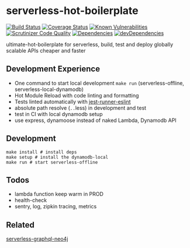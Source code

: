 # serverless-hot-boilerplate

[![Build Status](https://travis-ci.org/zhenyulin/serverless-hot-boilerplate.svg?branch=master)](https://travis-ci.org/zhenyulin/serverless-hot-boilerplate)
[![Coverage Status](https://coveralls.io/repos/github/zhenyulin/serverless-hot-boilerplate/badge.svg?branch=master)](https://coveralls.io/github/zhenyulin/serverless-hot-boilerplate?branch=master)
[![Known Vulnerabilities](https://snyk.io/test/github/zhenyulin/serverless-hot-boilerplate/badge.svg)](https://snyk.io/test/github/zhenyulin/serverless-hot-boilerplate)
[![Scrutinizer Code Quality](https://scrutinizer-ci.com/g/zhenyulin/serverless-hot-boilerplate/badges/quality-score.png?b=master)](https://scrutinizer-ci.com/g/zhenyulin/serverless-hot-boilerplate/?branch=master)
[![Dependencies](https://david-dm.org/zhenyulin/serverless-hot-boilerplate.svg)](https://david-dm.org/zhenyulin/serverless-hot-boilerplate)
[![devDependencies](https://david-dm.org/zhenyulin/serverless-hot-boilerplate/dev-status.svg)](https://david-dm.org/zhenyulin/serverless-hot-boilerplate?type=dev)

ultimate-hot-boilerplate for serverless, build, test and deploy globally scalable APIs cheaper and faster

## Development Experience
* One command to start local development `make run` (serverless-offline, serverless-local-dynamodb)
* Hot Module Reload with code linting and formatting
* Tests linted automatically with [jest-runner-eslint](https://github.com/jest-community/jest-runner-eslint)
* absolute path resolve (`..`less) in development and test
* test in CI with local dynamodb setup
* use express, dynamoose instead of naked Lambda, Dynamodb API

## Development

```shell
make install # install deps
make setup # install the dynamodb-local
make run # start serverless-offline
```

## Todos
* lambda function keep warm in PROD
* health-check
* sentry, log, zipkin tracing, metrics

## Related
[serverless-graphql-neo4j](https://github.com/zhenyulin/serverless-graphql-neo4j)
